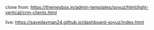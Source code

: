 
clone from: https://themesbox.in/admin-templates/soyuz/html/light-vertical/crm-clients.html

live: https://sayedayman24.github.io/dashboard-soyuz/index.html
